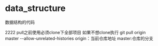 # data_structure
数据结构的代码

2222
pull之前使用必须clone下全部项目
如果不想clone执行
git pull origin master --allow-unrelated-histories
origin：当前仓库地址
master:仓库的分支  